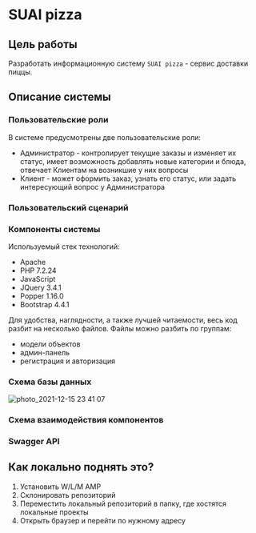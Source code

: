 # SUAI pizza
## Цель работы
Разработать информационную систему ```SUAI pizza``` - сервис доставки пиццы.
## Описание системы
### Пользовательские роли
В системе предусмотрены две пользовательские роли:
- Администратор - контролирует текущие заказы и изменяет их статус, имеет возможность добавлять новые категории и блюда, отвечает Клиентам на возникшие у них вопросы
- Клиент - может оформить заказ, узнать его статус, или задать интересующий вопрос у Администратора
### Пользовательский сценарий

### Компоненты системы
Используемый стек технологий:
- Apache
- PHP 7.2.24
- JavaScript
- JQuery 3.4.1
- Popper 1.16.0
- Bootstrap 4.4.1

Для удобства, наглядности, а также лучшей читаемости, весь код разбит на несколько файлов. Файлы можно разбить по группам:
- модели объектов
- админ-панель
- регистрация и авторизация

### Схема базы данных
![photo_2021-12-15 23 41 07](https://user-images.githubusercontent.com/80983900/146261834-b21c4728-eb95-45a4-8646-7dc1fb677040.jpeg)
### Схема взаимодействия компонентов

### Swagger API

## Как локально поднять это?
1. Установить W/L/M AMP
2. Склонировать репозиторий
3. Переместить локальный репозиторий в папку, где хостятся локальные проекты
4. Открыть браузер и перейти по нужному адресу 
